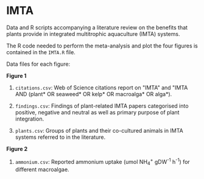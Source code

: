 # IMTA
Data and R scripts accompanying a literature review on the benefits that plants provide in integrated multitrophic aquaculture (IMTA) systems.

The R code needed to perform the meta-analysis and plot the four figures is contained in the `IMTA.R` file.

Data files for each figure:

**Figure 1**
1. `citations.csv`: Web of Science citations report on "IMTA" and "IMTA AND (plant* OR seaweed* OR kelp* OR macroalga* OR alga*).

2. `findings.csv`: Findings of plant-related IMTA papers categorised into positive, negative and neutral as well as primary purpose of plant integration.

3. `plants.csv`: Groups of plants and their co-cultured animals in IMTA systems referred to in the literature.

**Figure 2**
1. `ammonium.csv`: Reported ammonium uptake (umol NH<sub>4</sub><sup>+</sup> gDW<sup>-1</sup> h<sup>-1</sup>) for different macroalgae.
